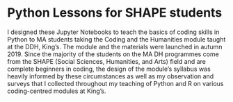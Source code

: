 # Python Lessons for SHAPE students
I designed these Jupyter Notebooks to teach the basics of coding skills in Python to MA students taking the Coding and the Humanities module taught at the DDH, King’s. The module and the materials were launched in autumn 2019. Since the majority of the students on the MA DH programmes come from the SHAPE (Social Sciences, Humanities, and Arts) field and are complete beginners in coding, the design of the module’s syllabus was heavily informed by these circumstances as well as my observation and surveys that I collected throughout my teaching of Python and R on various coding-centred modules at King’s.
